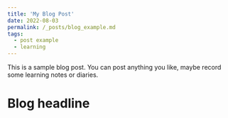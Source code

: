 ```yaml
---
title: 'My Blog Post'
date: 2022-08-03
permalink: /_posts/blog_example.md
tags:
  - post example
  - learning
---
```


This is a sample blog post. You can post anything you like, maybe record some learning notes or diaries.

Blog headline
======
